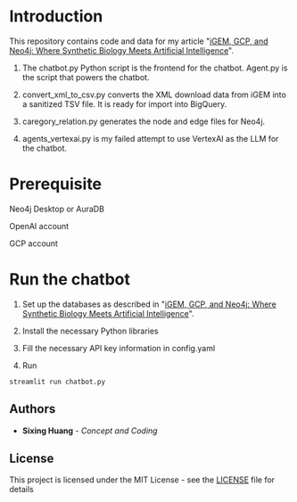 

# Introduction
  

This repository contains code and data for my article "[iGEM, GCP, and Neo4j: Where Synthetic Biology Meets Artificial Intelligence](https://dgg32.medium.com/igem-gcp-and-neo4j-where-synthetic-biology-meets-artificial-intelligence-e9e28a333a3f)". 

1. The chatbot.py Python script is the frontend for the chatbot. Agent.py is the script that powers the chatbot.

2. convert_xml_to_csv.py converts the XML download data from iGEM into a sanitized TSV file. It is ready for import into BigQuery.

3. caregory_relation.py generates the node and edge files for Neo4j.

4. agents_vertexai.py is my failed attempt to use VertexAI as the LLM for the chatbot.

# Prerequisite

Neo4j Desktop or AuraDB

OpenAI account

GCP account
  

# Run the chatbot
1. Set up the databases as described in "[iGEM, GCP, and Neo4j: Where Synthetic Biology Meets Artificial Intelligence](https://dgg32.medium.com/igem-gcp-and-neo4j-where-synthetic-biology-meets-artificial-intelligence-e9e28a333a3f)". 
  
2. Install the necessary Python libraries

3. Fill the necessary API key information in config.yaml

4. Run 
```
streamlit run chatbot.py
```


## Authors

  

*  **Sixing Huang** - *Concept and Coding*

  

## License

  

This project is licensed under the MIT License - see the [LICENSE](LICENSE) file for details
